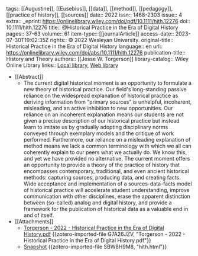 tags:: [[Augustine]], [[Eusebius]], [[data]], [[method]], [[pedagogy]], [[practice of history]], [[sources]]
date:: 2022
issn:: 1468-2303
issue:: 4
extra:: _eprint: https://onlinelibrary.wiley.com/doi/pdf/10.1111/hith.12276
doi:: 10.1111/hith.12276
title:: @Historical Practice in the Era of Digital History
pages:: 37-63
volume:: 61
item-type:: [[journalArticle]]
access-date:: 2023-07-30T19:02:35Z
rights:: © 2022 Wesleyan University.
original-title:: Historical Practice in the Era of Digital History
language:: en
url:: https://onlinelibrary.wiley.com/doi/abs/10.1111/hith.12276
publication-title:: History and Theory
authors:: [[Jesse W. Torgerson]]
library-catalog:: Wiley Online Library
links:: [Local library](zotero://select/groups/2386895/items/6362A8VP), [Web library](https://www.zotero.org/groups/2386895/items/6362A8VP)

- [[Abstract]]
	- The current digital historical moment is an opportunity to formulate a new theory of historical practice. Our field's long-standing passive reliance on the widespread explanation of historical practice as deriving information from “primary sources” is unhelpful, incoherent, misleading, and an active inhibition to new opportunities. Our reliance on an incoherent explanation means our students are not given a precise description of our historical practice but instead learn to imitate us by gradually adopting disciplinary norms conveyed through exemplary models and the critique of work performed. Furthermore, our reliance on a misleading explanation of method means we lack a common terminology with which we all can coherently explain to our peers what we actually do. We know this, and yet we have provided no alternative. The current moment offers an opportunity to provide a theory of the practice of history that encompasses contemporary, traditional, and even ancient historical methods: capturing sources, producing data, and creating facts. Wide acceptance and implementation of a sources-data-facts model of historical practice will accelerate student understanding, improve communication with other disciplines, erase the apparent distinction between (so-called) analog and digital history, and provide a framework for the publication of historical data as a valuable end in and of itself.
- [[Attachments]]
	- [Torgerson - 2022 - Historical Practice in the Era of Digital History.pdf](zotero://select/groups/2386895/items/G7A26JZV) {{zotero-imported-file G7A26JZV, "Torgerson - 2022 - Historical Practice in the Era of Digital History.pdf"}}
	- [Snapshot](https://onlinelibrary.wiley.com/doi/10.1111/hith.12276?af=R) {{zotero-imported-file SBW8H9M8, "hith.html"}}